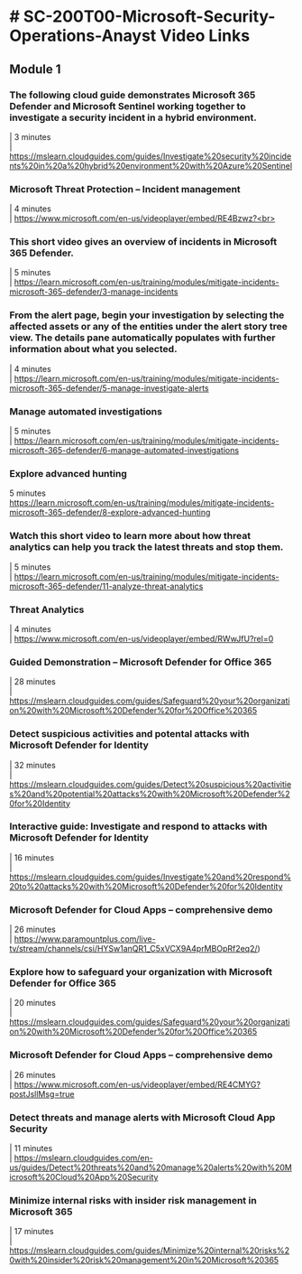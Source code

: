 
# # SC-200T00-Microsoft-Security-Operations-Anayst Video Links

## Module 1

### The following cloud guide demonstrates Microsoft 365 Defender and Microsoft Sentinel working together to investigate a security incident in a hybrid environment.<br>
|   3 minutes<br>
|   https://mslearn.cloudguides.com/guides/Investigate%20security%20incidents%20in%20a%20hybrid%20environment%20with%20Azure%20Sentinel<br>

### Microsoft Threat Protection – Incident management<br>
|   4 minutes<br>
|   https://www.microsoft.com/en-us/videoplayer/embed/RE4Bzwz?<br>

### This short video gives an overview of incidents in Microsoft 365 Defender.<br>
|   5 minutes<br>
|   https://learn.microsoft.com/en-us/training/modules/mitigate-incidents-microsoft-365-defender/3-manage-incidents<br>

### From the alert page, begin your investigation by selecting the affected assets or any of the entities under the alert story tree view. The details pane automatically populates with further information about what you selected.<br>
|   4 minutes<br>
|   https://learn.microsoft.com/en-us/training/modules/mitigate-incidents-microsoft-365-defender/5-manage-investigate-alerts<br>

### Manage automated investigations<br>
|   5 minutes<br>
|   https://learn.microsoft.com/en-us/training/modules/mitigate-incidents-microsoft-365-defender/6-manage-automated-investigations<br>

### Explore advanced hunting<br>
5 minutes<br>
https://learn.microsoft.com/en-us/training/modules/mitigate-incidents-microsoft-365-defender/8-explore-advanced-hunting<br>

### Watch this short video to learn more about how threat analytics can help you track the latest threats and stop them.<br>
|   5 minutes<br>
|   https://learn.microsoft.com/en-us/training/modules/mitigate-incidents-microsoft-365-defender/11-analyze-threat-analytics<br>

### Threat Analytics<br>
|   4 minutes<br>
|   https://www.microsoft.com/en-us/videoplayer/embed/RWwJfU?rel=0<br>

### Guided Demonstration – Microsoft Defender for Office 365<br>
|   28 minutes<br>
|   https://mslearn.cloudguides.com/guides/Safeguard%20your%20organization%20with%20Microsoft%20Defender%20for%20Office%20365<br>

### Detect suspicious activities and potental attacks with Microsoft Defender for Identity<br>
|   32 minutes<br>
|   https://mslearn.cloudguides.com/guides/Detect%20suspicious%20activities%20and%20potential%20attacks%20with%20Microsoft%20Defender%20for%20Identity<br>

### Interactive guide: Investigate and respond to attacks with Microsoft Defender for Identity<br>
|   16 minutes<br>
|   https://mslearn.cloudguides.com/guides/Investigate%20and%20respond%20to%20attacks%20with%20Microsoft%20Defender%20for%20Identity<br>

### Microsoft Defender for Cloud Apps – comprehensive demo<br>
|   26 minutes<br>
|   https://www.paramountplus.com/live-tv/stream/channels/csi/HYSw1anQR1_C5xVCX9A4prMBOpRf2eq2/)

### Explore how to safeguard your organization with Microsoft Defender for Office 365<br>
|   20 minutes<br>
|   https://mslearn.cloudguides.com/guides/Safeguard%20your%20organization%20with%20Microsoft%20Defender%20for%20Office%20365<br>

### Microsoft Defender for Cloud Apps – comprehensive demo<br>
|   26 minutes<br>
|   https://www.microsoft.com/en-us/videoplayer/embed/RE4CMYG?postJsllMsg=true<br>

### Detect threats and manage alerts with Microsoft Cloud App Security<br>
|   11 minutes<br>
|   https://mslearn.cloudguides.com/en-us/guides/Detect%20threats%20and%20manage%20alerts%20with%20Microsoft%20Cloud%20App%20Security<br>

### Minimize internal risks with insider risk management in Microsoft 365<br>
|   17 minutes<br>
|   https://mslearn.cloudguides.com/guides/Minimize%20internal%20risks%20with%20insider%20risk%20management%20in%20Microsoft%20365<br>



